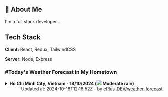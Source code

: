 ## 🚀 About Me
I'm a full stack developer...


## Tech Stack

**Client:** React, Redux, TailwindCSS

**Server:** Node, Express

### #Today's Weather Forecast in My Hometown



<details>
    <summary><b>Ho Chi Minh City, Vietnam - 18/10/2024 (<img src="https://cdn.weatherapi.com/weather/64x64/day/302.png" /> Moderate rain)</b>
    </summary>

    
<table>
    <tr>
        <th>Hour</th>
        <td>00:00</td><td>01:00</td><td>02:00</td><td>03:00</td><td>04:00</td><td>05:00</td><td>06:00</td><td>07:00</td><td>08:00</td><td>09:00</td><td>10:00</td><td>11:00</td><td>12:00</td><td>13:00</td><td>14:00</td><td>15:00</td><td>16:00</td><td>17:00</td><td>18:00</td><td>19:00</td><td>20:00</td><td>21:00</td><td>22:00</td><td>23:00</td>
    </tr>
    <tr>
        <th>Weather</th>
        <td><img src="https://cdn.weatherapi.com/weather/64x64/night/263.png"></img></td><td><img src="https://cdn.weatherapi.com/weather/64x64/night/353.png"></img></td><td><img src="https://cdn.weatherapi.com/weather/64x64/night/116.png"></img></td><td><img src="https://cdn.weatherapi.com/weather/64x64/night/176.png"></img></td><td><img src="https://cdn.weatherapi.com/weather/64x64/night/116.png"></img></td><td><img src="https://cdn.weatherapi.com/weather/64x64/night/176.png"></img></td><td><img src="https://cdn.weatherapi.com/weather/64x64/day/119.png"></img></td><td><img src="https://cdn.weatherapi.com/weather/64x64/day/116.png"></img></td><td><img src="https://cdn.weatherapi.com/weather/64x64/day/176.png"></img></td><td><img src="https://cdn.weatherapi.com/weather/64x64/day/176.png"></img></td><td><img src="https://cdn.weatherapi.com/weather/64x64/day/296.png"></img></td><td><img src="https://cdn.weatherapi.com/weather/64x64/day/353.png"></img></td><td><img src="https://cdn.weatherapi.com/weather/64x64/day/353.png"></img></td><td><img src="https://cdn.weatherapi.com/weather/64x64/day/353.png"></img></td><td><img src="https://cdn.weatherapi.com/weather/64x64/day/176.png"></img></td><td><img src="https://cdn.weatherapi.com/weather/64x64/day/263.png"></img></td><td><img src="https://cdn.weatherapi.com/weather/64x64/day/353.png"></img></td><td><img src="https://cdn.weatherapi.com/weather/64x64/day/176.png"></img></td><td><img src="https://cdn.weatherapi.com/weather/64x64/night/176.png"></img></td><td><img src="https://cdn.weatherapi.com/weather/64x64/night/143.png"></img></td><td><img src="https://cdn.weatherapi.com/weather/64x64/night/116.png"></img></td><td><img src="https://cdn.weatherapi.com/weather/64x64/night/116.png"></img></td><td><img src="https://cdn.weatherapi.com/weather/64x64/night/263.png"></img></td><td><img src="https://cdn.weatherapi.com/weather/64x64/night/176.png"></img></td>
    </tr>
    <tr>
        <th>Condition</th>
        <td width="200px">Patchy light drizzle</td><td width="200px">Light rain shower</td><td width="200px">Partly Cloudy </td><td width="200px">Patchy rain nearby</td><td width="200px">Partly Cloudy </td><td width="200px">Patchy rain nearby</td><td width="200px">Cloudy </td><td width="200px">Partly Cloudy </td><td width="200px">Patchy rain nearby</td><td width="200px">Patchy rain nearby</td><td width="200px">Light rain</td><td width="200px">Light rain shower</td><td width="200px">Light rain shower</td><td width="200px">Light rain shower</td><td width="200px">Patchy rain nearby</td><td width="200px">Patchy light drizzle</td><td width="200px">Light rain shower</td><td width="200px">Patchy rain nearby</td><td width="200px">Patchy rain nearby</td><td width="200px">Mist</td><td width="200px">Partly Cloudy </td><td width="200px">Partly Cloudy </td><td width="200px">Patchy light drizzle</td><td width="200px">Patchy rain nearby</td>
    </tr>
    <tr>
        <th>Temperature</th>
        <td>24.9 °C</td><td>24.5 °C</td><td>24.5 °C</td><td>24.5 °C</td><td>24.4 °C</td><td>24.4 °C</td><td>24.4 °C</td><td>25.7 °C</td><td>27.2 °C</td><td>28.6 °C</td><td>30.1 °C</td><td>30.2 °C</td><td>30.2 °C</td><td>30.3 °C</td><td>30.8 °C</td><td>30.8 °C</td><td>29.8 °C</td><td>28 °C</td><td>26.3 °C</td><td>26.1 °C</td><td>25.6 °C</td><td>25.3 °C</td><td>25 °C</td><td>24.7 °C</td>
    </tr>
    <tr>
        <th>Wind</th>
        <td>5 kph</td><td>4.3 kph</td><td>4.7 kph</td><td>4.3 kph</td><td>4.7 kph</td><td>4 kph</td><td>4 kph</td><td>4 kph</td><td>4.7 kph</td><td>5.4 kph</td><td>7.6 kph</td><td>9 kph</td><td>10.8 kph</td><td>10.4 kph</td><td>10.8 kph</td><td>12.6 kph</td><td>14 kph</td><td>13 kph</td><td>10.8 kph</td><td>9.7 kph</td><td>9.4 kph</td><td>8.6 kph</td><td>7.2 kph</td><td>5.8 kph</td>
    </tr>
</table>

</details>

<div align="right">
    Updated at: 2024-10-18T12:18:52Z - by <a target="_blank"
        href="https://github.com/ePlus-DEV/weather-forecast">ePlus-DEV/weather-forecast</a>
</div>